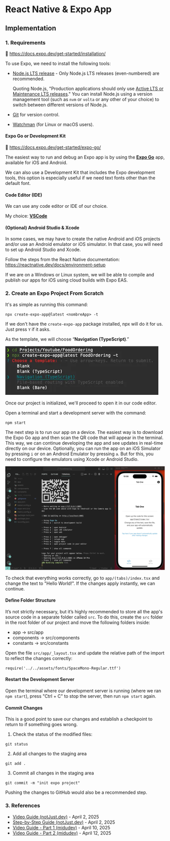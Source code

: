 # React Native & Expo App
## Implementation
### 1. Requirements

📖 https://docs.expo.dev/get-started/installation/

To use Expo, we need to install the following tools:

- [Node.js LTS release](https://nodejs.org/en/) - Only Node.js LTS releases (even-numbered) are recommended.
    
    Quoting Node.js, "Production applications should only use [Active LTS or Maintenance LTS releases](https://nodejs.org/en/about/releases/)." You can install Node.js using a version management tool (such as `nvm` or `volta` or any other of your choice) to switch between different versions of Node.js.
    
- [Git](https://git-scm.com/) for version control.

- [Watchman](https://facebook.github.io/watchman/docs/install#buildinstall) (for Linux or macOS users).

#### Expo Go or Development Kit

📖 https://docs.expo.dev/get-started/expo-go/

The easiest way to run and debug an Expo app is by using the [**Expo Go**](https://expo.dev/client) app, available for iOS and Android.

We can also use a Development Kit that includes the Expo development tools, this option is especially useful if we need text fonts other than the default font.

#### Code Editor (IDE)

We can use any code editor or IDE of our choice.

My choice: [**VSCode**](https://code.visualstudio.com/)

#### (Optional) Android Studio & Xcode

In some cases, we may have to create the native Android and iOS projects and/or use an Android emulator or iOS simulator. In that case, you will need to set up Android Studio and Xcode.

Follow the steps from the React Native documentation: https://reactnative.dev/docs/environment-setup

If we are on a Windows or Linux system, we will be able to compile and publish our apps for iOS using cloud builds with Expo EAS.

### 2. Create an Expo Project From Scratch

It's as simple as running this command:

```
npx create-expo-app@latest <nombreApp> -t
```

If we don't have the `create-expo-app` package installed, npx will do it for us. Just press `Y` if it asks.

As the template, we will choose “**Navigation (TypeScript)**.”

![alt text](../img/implementation/image.png)

Once our project is initialized, we'll proceed to open it in our code editor.

Open a terminal and start a development server with the command:
```
npm start
```

The next step is to run our app on a device. The easiest way is to download the Expo Go app and then scan the QR code that will appear in the terminal. This way, we can continue developing the app and see updates in real-time directly on our device.
Optionally, you can run the app on an iOS Simulator by pressing `i` or on an Android Emulator by pressing `a`. But for this, you need to configure the emulators using Xcode or Android Studio.

![alt text](../img/implementation/image1.png)

To check that everything works correctly, go to `app/(tabs)/index.tsx` and change the text to "Hello World!". If the changes apply instantly, we can continue.

#### Define Folder Structure

It’s not strictly necessary, but it’s highly recommended to store all the app's source code in a separate folder called `src`. To do this, create the `src` folder in the root folder of our project and move the following folders inside:

- app → src/app
- components → src/components
- constants → src/constants

Open the file `src/app/_layout.tsx` and update the relative path of the import to reflect the changes correctly:

```
require('../../assets/fonts/SpaceMono-Regular.ttf')
```

#### Restart the Development Server

Open the terminal where our development server is running (where we ran `npm start`), press "Ctrl + C" to stop the server, then run `npm start` again.

#### Commit Changes

This is a good point to save our changes and establish a checkpoint to return to if something goes wrong.

1. Check the status of the modified files:

```
git status
```

2. Add all changes to the staging area

```
git add .
```

3. Commit all changes in the staging area

```
git commit -m "init expo project"
```

Pushing the changes to GitHub would also be a recommended step.

### 3. References
- [Video Guide (notJust.dev)](https://www.youtube.com/watch?v=rIYzLhkG9TA&t=2481s) - April 2, 2025
- [Step-by-Step Guide (notJust.dev)](https://notjust.notion.site/React-Native-Supabase-Masterclass-47a69a60bc464c399b5a0df4d3c4a630) - April 2, 2025
- [Video Guide - Part 1 (midudev)](https://www.youtube.com/watch?v=U23lNFm_J70) - April 10, 2025
- [Video Guide - Part 2 (midudev)](https://www.youtube.com/watch?v=ZDoiMLqWz2Es) - April 12, 2025